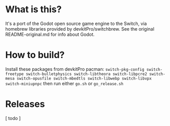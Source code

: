# What is this?
It's a port of the Godot open source game engine to the Switch, via homebrew libraries provided by devkitPro/switchbrew.
See the original README-original.md for info about Godot.

# How to build?
Install these packages from devkitPro pacman:
`switch-pkg-config switch-freetype switch-bulletphysics switch-libtheora switch-libpcre2 switch-mesa switch-opusfile switch-mbedtls switch-libwebp switch-libvpx switch-miniupnpc`
then run either `go.sh` or `go_release.sh`

# Releases
[ todo ]

